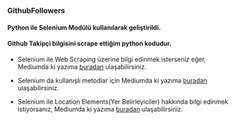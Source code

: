 ### GithubFollowers

#### Python ile Selenium Modülü kullanılarak geliştirildi.
#### Github Takipçi bilgisini scrape ettiğim python kodudur.

- Selenium ile Web Scraping üzerine bilgi edinmek isterseniz eğer,
Mediumda ki yazıma [buradan](https://alphahuntersoftware.medium.com/selenium-i%CC%87le-web-scraping-a29444f5f600) ulaşabilirsiniz.

- Selenium da kullanışlı metodlar için
Mediumda ki yazıma [buradan](https://alphahuntersoftware.medium.com/selenium-ile-web-scraping-2-997ef52980d6) ulaşabilirsiniz.

- Selenium ile Location Elements(Yer Belirleyiciler) hakkında bilgi edinmek istiyorsanız,
Mediumda ki yazıma [buradan](https://alphahuntersoftware.medium.com/selenium-ile-web-scraping-3-16f37d8f17cd) ulaşabilirsiniz.

